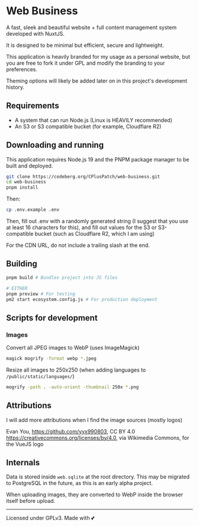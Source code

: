 # Web Business

A fast, sleek and beautiful website + full content management system developed with NuxtJS.

It is designed to be minimal but efficient, secure and lightweight.

This application is heavily branded for my usage as a personal website, but you are free to fork it under GPL and modify the branding to your preferences.

Theming options will likely be added later on in this project's development history.

## Requirements

- A system that can run Node.js (Linux is HEAVILY recommended)
- An S3 or S3 compatible bucket (for example, Cloudflare R2)

## Downloading and running

This application requires Node.js 19 and the PNPM package manager to be built and deployed.

```bash
git clone https://codeberg.org/CPlusPatch/web-business.git
cd web-business
pnpm install
```

Then:
```bash
cp .env.example .env
```

Then, fill out .env with a randomly generated string (I suggest that you use at least 16 characters for this), and fill out values for the S3 or S3-compatible bucket (such as Cloudflare R2, which I am using)

For the CDN URL, do not include a trailing slash at the end.

## Building

```bash
pnpm build # Bundles project into JS files

# EITHER
pnpm preview # For testing
pm2 start ecosystem.config.js # For production deployment
```

## Scripts for development

### Images

Convert all JPEG images to WebP (uses ImageMagick)
```bash
magick mogrify -format webp *.jpeg
```

Resize all images to 250x250 (when adding languages to `/public/static/languages/`)
```bash
mogrify -path . -auto-orient -thumbnail 250x *.png
```
## Attributions

I will add more attributions when I find the image sources (mostly logos)

Evan You, https://github.com/yyx990803, CC BY 4.0 
<https://creativecommons.org/licenses/by/4.0>, via Wikimedia Commons, for the VueJS logo

## Internals

Data is stored inside `web.sqlite` at the root directory. This may be migrated to PostgreSQL in the future, as this is an early alpha project.

When uploading images, they are converted to WebP inside the browser itself before upload.

---
Licensed under GPLv3. Made with 💕